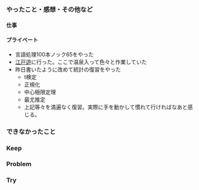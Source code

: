 ### やったこと・感想・その他など

#### 仕事
  

#### プライベート

- 言語処理100本ノック65をやった
- [江戸遊](https://www.edoyu.com/ryougoku/)に行った。ここで温泉入って色々と作業していた
- 昨日書いたように改めて統計の復習をやった
  - t検定
  - 正規化
  - 中心極限定理
  - 最尤推定
  - 上記等々を満遍なく復習。実際に手を動かして慣れて行ければなあと感じる。

### できなかったこと


### Keep



### Problem 


### Try


